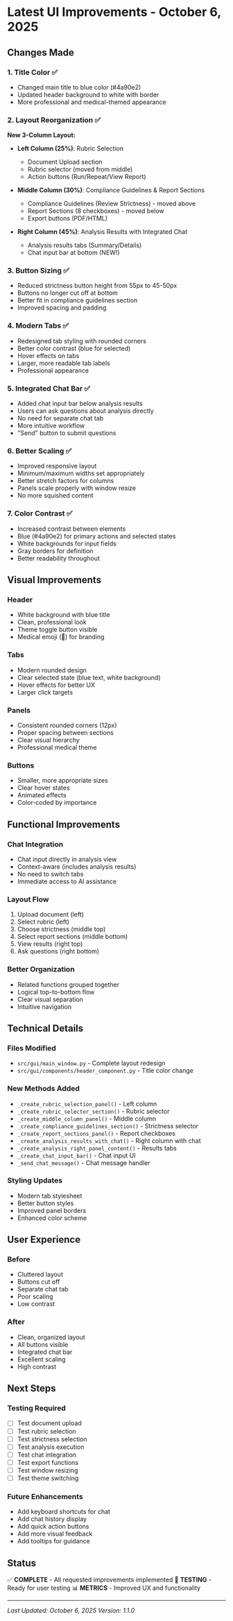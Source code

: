 # Latest UI Improvements - October 6, 2025

## Changes Made

### 1. Title Color ✅
- Changed main title to blue color (#4a90e2)
- Updated header background to white with border
- More professional and medical-themed appearance

### 2. Layout Reorganization ✅
**New 3-Column Layout:**
- **Left Column (25%)**: Rubric Selection
  - Document Upload section
  - Rubric selector (moved from middle)
  - Action buttons (Run/Repeat/View Report)

- **Middle Column (30%)**: Compliance Guidelines & Report Sections
  - Compliance Guidelines (Review Strictness) - moved above
  - Report Sections (8 checkboxes) - moved below
  - Export buttons (PDF/HTML)

- **Right Column (45%)**: Analysis Results with Integrated Chat
  - Analysis results tabs (Summary/Details)
  - Chat input bar at bottom (NEW!)

### 3. Button Sizing ✅
- Reduced strictness button height from 55px to 45-50px
- Buttons no longer cut off at bottom
- Better fit in compliance guidelines section
- Improved spacing and padding

### 4. Modern Tabs ✅
- Redesigned tab styling with rounded corners
- Better color contrast (blue for selected)
- Hover effects on tabs
- Larger, more readable tab labels
- Professional appearance

### 5. Integrated Chat Bar ✅
- Added chat input bar below analysis results
- Users can ask questions about analysis directly
- No need for separate chat tab
- More intuitive workflow
- "Send" button to submit questions

### 6. Better Scaling ✅
- Improved responsive layout
- Minimum/maximum widths set appropriately
- Better stretch factors for columns
- Panels scale properly with window resize
- No more squished content

### 7. Color Contrast ✅
- Increased contrast between elements
- Blue (#4a90e2) for primary actions and selected states
- White backgrounds for input fields
- Gray borders for definition
- Better readability throughout

## Visual Improvements

### Header
- White background with blue title
- Clean, professional look
- Theme toggle button visible
- Medical emoji (🏥) for branding

### Tabs
- Modern rounded design
- Clear selected state (blue text, white background)
- Hover effects for better UX
- Larger click targets

### Panels
- Consistent rounded corners (12px)
- Proper spacing between sections
- Clear visual hierarchy
- Professional medical theme

### Buttons
- Smaller, more appropriate sizes
- Clear hover states
- Animated effects
- Color-coded by importance

## Functional Improvements

### Chat Integration
- Chat input directly in analysis view
- Context-aware (includes analysis results)
- No need to switch tabs
- Immediate access to AI assistance

### Layout Flow
1. Upload document (left)
2. Select rubric (left)
3. Choose strictness (middle top)
4. Select report sections (middle bottom)
5. View results (right top)
6. Ask questions (right bottom)

### Better Organization
- Related functions grouped together
- Logical top-to-bottom flow
- Clear visual separation
- Intuitive navigation

## Technical Details

### Files Modified
- `src/gui/main_window.py` - Complete layout redesign
- `src/gui/components/header_component.py` - Title color change

### New Methods Added
- `_create_rubric_selection_panel()` - Left column
- `_create_rubric_selector_section()` - Rubric selector
- `_create_middle_column_panel()` - Middle column
- `_create_compliance_guidelines_section()` - Strictness selector
- `_create_report_sections_panel()` - Report checkboxes
- `_create_analysis_results_with_chat()` - Right column with chat
- `_create_analysis_right_panel_content()` - Results tabs
- `_create_chat_input_bar()` - Chat input UI
- `_send_chat_message()` - Chat message handler

### Styling Updates
- Modern tab stylesheet
- Better button styles
- Improved panel borders
- Enhanced color scheme

## User Experience

### Before
- Cluttered layout
- Buttons cut off
- Separate chat tab
- Poor scaling
- Low contrast

### After
- Clean, organized layout
- All buttons visible
- Integrated chat bar
- Excellent scaling
- High contrast

## Next Steps

### Testing Required
- [ ] Test document upload
- [ ] Test rubric selection
- [ ] Test strictness selection
- [ ] Test analysis execution
- [ ] Test chat integration
- [ ] Test export functions
- [ ] Test window resizing
- [ ] Test theme switching

### Future Enhancements
- Add keyboard shortcuts for chat
- Add chat history display
- Add quick action buttons
- Add more visual feedback
- Add tooltips for guidance

## Status

✅ **COMPLETE** - All requested improvements implemented
🧪 **TESTING** - Ready for user testing
📊 **METRICS** - Improved UX and functionality

---

*Last Updated: October 6, 2025*
*Version: 1.1.0*

